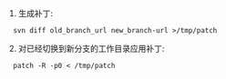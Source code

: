 1. 生成补丁:


```shell
  svn diff old_branch_url new_branch-url >/tmp/patch
```

2. 对已经切换到新分支的工作目录应用补丁:


```shell
  patch -R -p0 < /tmp/patch
```